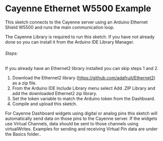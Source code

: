 # Cayenne Ethernet W5500 Example

This sketch connects to the Cayenne server using an Arduino Ethernet Shield W5500
and runs the main communication loop.

The Cayenne Library is required to run this sketch. If you have not already done so you can install it from the Arduino IDE Library Manager.

###### Steps:
If you already have an Ethernet2 library installed you can skip steps 1 and 2.
1. Download the Ethernet2 library (https://github.com/adafruit/Ethernet2) as a zip file.
2. From the Arduino IDE Include Library menu select Add .ZIP Library and add the downloaded Ethernet2 zip library.
3. Set the token variable to match the Arduino token from the Dashboard.
4. Compile and upload this sketch.

For Cayenne Dashboard widgets using digital or analog pins this sketch will automatically
send data on those pins to the Cayenne server. If the widgets use Virtual Channels, data
should be sent to those channels using virtualWrites. Examples for sending and receiving
Virtual Pin data are under the Basics folder..